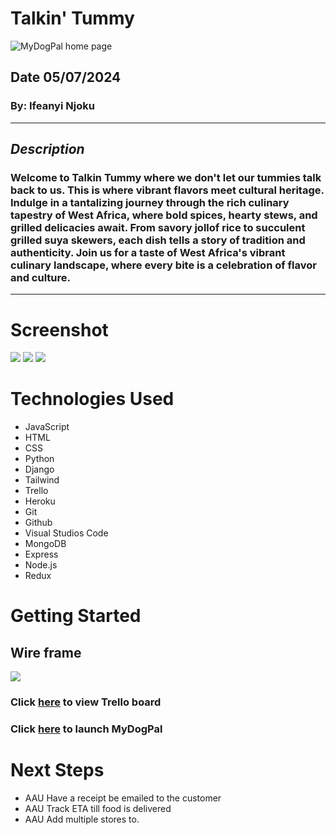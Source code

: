 # Talkin' Tummy
![MyDogPal home page](https://i.imgur.com/Uq074vs.png)
## Date 05/07/2024
### By: Ifeanyi Njoku
***
## ***Description***
### Welcome to Talkin Tummy where we don't let our tummies talk back to us. This is where vibrant flavors meet cultural heritage. Indulge in a tantalizing journey through the rich culinary tapestry of West Africa, where bold spices, hearty stews, and grilled delicacies await. From savory jollof rice to succulent grilled suya skewers, each dish tells a story of tradition and authenticity. Join us for a taste of West Africa's vibrant culinary landscape, where every bite is a celebration of flavor and culture.
***
# Screenshot

<img src="https://i.imgur.com/gJBzytm.png">


<img src="https://i.imgur.com/1io3b5B.png">



<img src="https://i.imgur.com/KIexcM5.png">




# Technologies Used

- JavaScript
- HTML
- CSS
- Python
- Django
- Tailwind
- Trello
- Heroku
- Git
- Github
- Visual Studios Code
- MongoDB
- Express
- Node.js
- Redux



# Getting Started

## Wire frame 
<img src="https://i.imgur.com/sjrvgXO.png">

### Click [here](https://trello.com/b/GRZRV3YT/project-4) to view Trello board
### Click [here](https://talkintummy-e0c056ea6ee7.herokuapp.com/) to launch MyDogPal

# Next Steps

- AAU Have a receipt be emailed to the customer
- AAU Track ETA till food is delivered
- AAU Add multiple stores to.